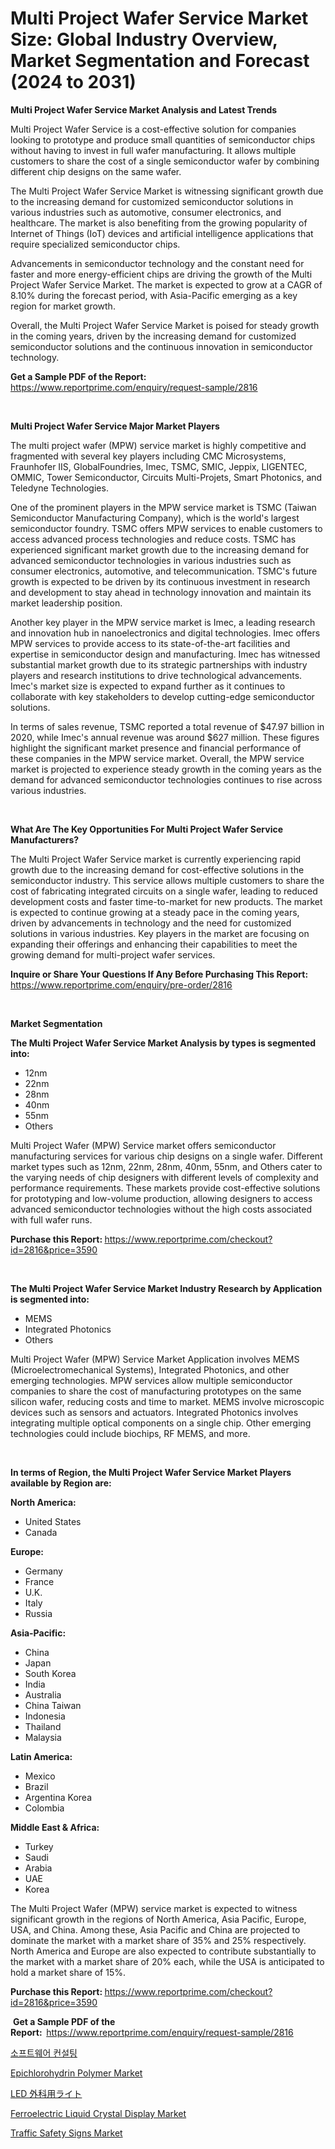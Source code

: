 <p><h1>Multi Project Wafer Service Market Size: Global Industry Overview, Market Segmentation and Forecast (2024 to 2031)</h1></p><p><strong>Multi Project Wafer Service Market Analysis and Latest Trends</strong></p>
<p><p>Multi Project Wafer Service is a cost-effective solution for companies looking to prototype and produce small quantities of semiconductor chips without having to invest in full wafer manufacturing. It allows multiple customers to share the cost of a single semiconductor wafer by combining different chip designs on the same wafer.</p><p>The Multi Project Wafer Service Market is witnessing significant growth due to the increasing demand for customized semiconductor solutions in various industries such as automotive, consumer electronics, and healthcare. The market is also benefiting from the growing popularity of Internet of Things (IoT) devices and artificial intelligence applications that require specialized semiconductor chips.</p><p>Advancements in semiconductor technology and the constant need for faster and more energy-efficient chips are driving the growth of the Multi Project Wafer Service Market. The market is expected to grow at a CAGR of 8.10% during the forecast period, with Asia-Pacific emerging as a key region for market growth.</p><p>Overall, the Multi Project Wafer Service Market is poised for steady growth in the coming years, driven by the increasing demand for customized semiconductor solutions and the continuous innovation in semiconductor technology.</p></p>
<p><strong>Get a Sample PDF of the Report:&nbsp;</strong> <a href="https://www.reportprime.com/enquiry/request-sample/2816">https://www.reportprime.com/enquiry/request-sample/2816</a></p>
<p>&nbsp;</p>
<p><strong>Multi Project Wafer Service Major Market Players</strong></p>
<p><p>The multi project wafer (MPW) service market is highly competitive and fragmented with several key players including CMC Microsystems, Fraunhofer IIS, GlobalFoundries, Imec, TSMC, SMIC, Jeppix, LIGENTEC, OMMIC, Tower Semiconductor, Circuits Multi-Projets, Smart Photonics, and Teledyne Technologies.</p><p>One of the prominent players in the MPW service market is TSMC (Taiwan Semiconductor Manufacturing Company), which is the world's largest semiconductor foundry. TSMC offers MPW services to enable customers to access advanced process technologies and reduce costs. TSMC has experienced significant market growth due to the increasing demand for advanced semiconductor technologies in various industries such as consumer electronics, automotive, and telecommunication. TSMC's future growth is expected to be driven by its continuous investment in research and development to stay ahead in technology innovation and maintain its market leadership position.</p><p>Another key player in the MPW service market is Imec, a leading research and innovation hub in nanoelectronics and digital technologies. Imec offers MPW services to provide access to its state-of-the-art facilities and expertise in semiconductor design and manufacturing. Imec has witnessed substantial market growth due to its strategic partnerships with industry players and research institutions to drive technological advancements. Imec's market size is expected to expand further as it continues to collaborate with key stakeholders to develop cutting-edge semiconductor solutions.</p><p>In terms of sales revenue, TSMC reported a total revenue of $47.97 billion in 2020, while Imec's annual revenue was around $627 million. These figures highlight the significant market presence and financial performance of these companies in the MPW service market. Overall, the MPW service market is projected to experience steady growth in the coming years as the demand for advanced semiconductor technologies continues to rise across various industries.</p></p>
<p>&nbsp;</p>
<p><strong>What Are The Key Opportunities For Multi Project Wafer Service Manufacturers?</strong></p>
<p><p>The Multi Project Wafer Service market is currently experiencing rapid growth due to the increasing demand for cost-effective solutions in the semiconductor industry. This service allows multiple customers to share the cost of fabricating integrated circuits on a single wafer, leading to reduced development costs and faster time-to-market for new products. The market is expected to continue growing at a steady pace in the coming years, driven by advancements in technology and the need for customized solutions in various industries. Key players in the market are focusing on expanding their offerings and enhancing their capabilities to meet the growing demand for multi-project wafer services.</p></p>
<p><strong>Inquire or Share Your Questions If Any Before Purchasing This Report:</strong> <a href="https://www.reportprime.com/enquiry/pre-order/2816">https://www.reportprime.com/enquiry/pre-order/2816</a></p>
<p>&nbsp;</p>
<p><strong>Market Segmentation</strong></p>
<p><strong>The Multi Project Wafer Service Market Analysis by types is segmented into:</strong></p>
<p><ul><li>12nm</li><li>22nm</li><li>28nm</li><li>40nm</li><li>55nm</li><li>Others</li></ul></p>
<p><p>Multi Project Wafer (MPW) Service market offers semiconductor manufacturing services for various chip designs on a single wafer. Different market types such as 12nm, 22nm, 28nm, 40nm, 55nm, and Others cater to the varying needs of chip designers with different levels of complexity and performance requirements. These markets provide cost-effective solutions for prototyping and low-volume production, allowing designers to access advanced semiconductor technologies without the high costs associated with full wafer runs.</p></p>
<p><strong>Purchase this Report:&nbsp;</strong><a href="https://www.reportprime.com/checkout?id=2816&price=3590">https://www.reportprime.com/checkout?id=2816&price=3590</a></p>
<p>&nbsp;</p>
<p><strong>The Multi Project Wafer Service Market Industry Research by Application is segmented into:</strong></p>
<p><ul><li>MEMS</li><li>Integrated Photonics</li><li>Others</li></ul></p>
<p><p>Multi Project Wafer (MPW) Service Market Application involves MEMS (Microelectromechanical Systems), Integrated Photonics, and other emerging technologies. MPW services allow multiple semiconductor companies to share the cost of manufacturing prototypes on the same silicon wafer, reducing costs and time to market. MEMS involve microscopic devices such as sensors and actuators. Integrated Photonics involves integrating multiple optical components on a single chip. Other emerging technologies could include biochips, RF MEMS, and more.</p></p>
<p>&nbsp;</p>
<p><strong>In terms of Region, the Multi Project Wafer Service Market Players available by Region are:</strong></p>
<p>
    <p> <strong> North America: </strong>
        <ul>
            <li>United States</li>
            <li>Canada</li>
        </ul>
        </p> 
    <p> <strong> Europe: </strong>
        <ul>
            <li>Germany</li>
            <li>France</li>
            <li>U.K.</li>
            <li>Italy</li>
            <li>Russia</li>
        </ul>
        </p> 
    <p> <strong> Asia-Pacific: </strong>
        <ul>
            <li>China</li>
            <li>Japan</li>
            <li>South Korea</li>
            <li>India</li>
            <li>Australia</li>
            <li>China Taiwan</li>
            <li>Indonesia</li>
            <li>Thailand</li>
            <li>Malaysia</li>
        </ul>
        </p> 
    <p> <strong> Latin America: </strong>
        <ul>
            <li>Mexico</li>
            <li>Brazil</li>
            <li>Argentina Korea</li>
            <li>Colombia</li>
        </ul>
        </p> 
    <p> <strong> Middle East & Africa: </strong>
        <ul>
            <li>Turkey</li>
            <li>Saudi</li>
            <li>Arabia</li>
            <li>UAE</li>
            <li>Korea</li>
        </ul>
    </p>
    </p>
<p><p>The Multi Project Wafer (MPW) service market is expected to witness significant growth in the regions of North America, Asia Pacific, Europe, USA, and China. Among these, Asia Pacific and China are projected to dominate the market with a market share of 35% and 25% respectively. North America and Europe are also expected to contribute substantially to the market with a market share of 20% each, while the USA is anticipated to hold a market share of 15%.</p></p>
<p><strong>Purchase this Report: </strong><a href="https://www.reportprime.com/checkout?id=2816&price=3590">https://www.reportprime.com/checkout?id=2816&price=3590</a></p>
<p>&nbsp;<strong>Get a Sample PDF of the Report:&nbsp;&nbsp;</strong><a href="https://www.reportprime.com/enquiry/request-sample/2816">https://www.reportprime.com/enquiry/request-sample/2816</a></p>
<p><strong></strong></p>
<p><p><a href="https://github.com/AlbertotDouglas44367/Market-Research-Report-List-1/blob/main/288961111642.md">소프트웨어 컨설팅</a></p><p><a href="https://extreme-scabiosa-c81.notion.site/Epichlorohydrin-Polymer-Market-Offers-Provide-Insightful-Data-for-the-Time-Period-from-2024-to-2031--e8a8586ba828436e8c5b794d2bc3e43f">Epichlorohydrin Polymer Market</a></p><p><a href="https://github.com/vlcostes/Market-Research-Report-List-1/blob/main/377555612400.md">LED 外科用ライト</a></p><p><a href="https://github.com/brentleyjimmiealvaradoz4l1rea/Market-Research-Report-List-1/blob/main/ferroelectric-liquid-crystal-display-market.md">Ferroelectric Liquid Crystal Display Market</a></p><p><a href="https://issuu.com/reportprime-2/docs/traffic-safety-signs-market-size-2030.pptx">Traffic Safety Signs Market</a></p></p>